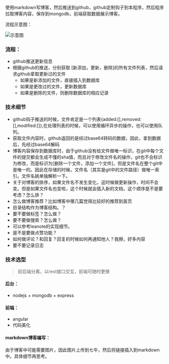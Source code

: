 
使用markdown写博客，然后推送到github，github定制钩子到本程序，然后程序拉取博客内容，保存到mongodb，前端获取数据展示博客。

流程示意图：

![示意图](http://7xt3oh.com2.z0.glb.clouddn.com/blog/mdblog.png)


### 流程：

  * github推送更新信息
  * 根据github的推送，分别获取 [新添加，更新，删除]的所有文件列表，然后请求github拿取更新过的文件
    * 如果是新添加的文件，直接插入到数据库
    * 如果是更改过的文件，更新数据库
    * 如果是删除的文件，则删除数据库的相应记录


### 技术细节
* github钩子推送的时候，文件肯定是一个列表{added:[],removed:[],modified:[]},在处理列表的时候，可以使用循环异步的操作，也可以使用队列。
* 获取文件内容时，github返回的是经过base64转码的数据，因此，拿到数据后，先经过base64解码
* 博客内容保存到数据库时，由于github没有给文件做唯一标识，在git中每个文件的提交都会生成不懂的sha值，而且对于修改文件名的操作，git也不会标识为修改，而是标识为[删除一个文件，添加一个文件]，但是文件名在整个git中是唯一的。因此在存储的时候，文件名（其实是git中的文件路径）做唯一索引。文件名姚单独解析一下。
* 关于对博客的排序，如果文件名不发生变化，这时候做更新操作，时间不会变。但是如果文件名也变啦，这个时候就会插入新的文档，这个顺序是不是要考虑？怎么排？
* 怎么做博客推荐？比如博客中哪几篇觉得比较好的推荐到首页
* 目录结构作为博客结构。？
* 要不要做标签？怎么做？
* 要不要做搜索？怎么做？
* 可以参考leanote的实现细节。
* 是不是要做点赞功能？
* 如何做评论？和回复？回复的时候如何再通知他人？我擦，好多内容
* 要不要记录日志

### 技术选型

> 前后端分离，以rest接口交互，前端可随时更换

#### 后台：
* nodejs + mongodb + express
#### 前端：
* angular
* 代码美化

#### markdown博客编写：
由于博客中可能需要图片，因此图片上传到七牛，然后将链接插入到markdown中。具体细节再思考。
